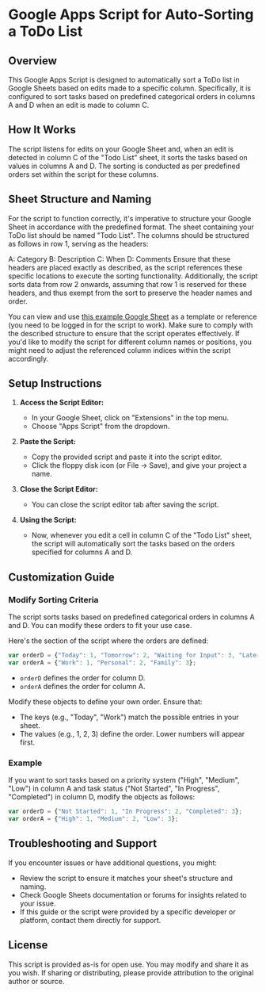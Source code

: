 # Google Apps Script for Auto-Sorting a ToDo List

## Overview

This Google Apps Script is designed to automatically sort a ToDo list in Google Sheets based on edits made to a specific column. Specifically, it is configured to sort tasks based on predefined categorical orders in columns A and D when an edit is made to column C.

## How It Works

The script listens for edits on your Google Sheet and, when an edit is detected in column C of the "Todo List" sheet, it sorts the tasks based on values in columns A and D. The sorting is conducted as per predefined orders set within the script for these columns.

## Sheet Structure and Naming

For the script to function correctly, it's imperative to structure your Google Sheet in accordance with the predefined format. The sheet containing your ToDo list should be named "Todo List". The columns should be structured as follows in row 1, serving as the headers:

A: Category
B: Description
C: When
D: Comments
Ensure that these headers are placed exactly as described, as the script references these specific locations to execute the sorting functionality. Additionally, the script sorts data from row 2 onwards, assuming that row 1 is reserved for these headers, and thus exempt from the sort to preserve the header names and order.

You can view and use [this example Google Sheet](https://docs.google.com/spreadsheets/d/1mW0CxmKSv3NJPNOS20_ei9IGKt0vncgtr-7yIoSS_sI/edit?usp=sharing) as a template or reference (you need to be logged in for the script to work). Make sure to comply with the described structure to ensure that the script operates effectively. If you'd like to modify the script for different column names or positions, you might need to adjust the referenced column indices within the script accordingly.

## Setup Instructions

1. **Access the Script Editor:**
   - In your Google Sheet, click on "Extensions" in the top menu.
   - Choose "Apps Script" from the dropdown.
   
2. **Paste the Script:**
   - Copy the provided script and paste it into the script editor.
   - Click the floppy disk icon (or File -> Save), and give your project a name.
   
3. **Close the Script Editor:**
   - You can close the script editor tab after saving the script.

4. **Using the Script:**
   - Now, whenever you edit a cell in column C of the "Todo List" sheet, the script will automatically sort the tasks based on the orders specified for columns A and D.

## Customization Guide

### Modify Sorting Criteria

The script sorts tasks based on predefined categorical orders in columns A and D. You can modify these orders to fit your use case. 

Here's the section of the script where the orders are defined:

```javascript
var orderD = {"Today": 1, "Tomorrow": 2, "Waiting for Input": 3, "Later": 4};
var orderA = {"Work": 1, "Personal": 2, "Family": 3};
```

- `orderD` defines the order for column D. 
- `orderA` defines the order for column A. 

Modify these objects to define your own order. Ensure that:
- The keys (e.g., "Today", "Work") match the possible entries in your sheet.
- The values (e.g., 1, 2, 3) define the order. Lower numbers will appear first.

### Example

If you want to sort tasks based on a priority system ("High", "Medium", "Low") in column A and task status ("Not Started", "In Progress", "Completed") in column D, modify the objects as follows:

```javascript
var orderD = {"Not Started": 1, "In Progress": 2, "Completed": 3};
var orderA = {"High": 1, "Medium": 2, "Low": 3};
```

## Troubleshooting and Support

If you encounter issues or have additional questions, you might:
- Review the script to ensure it matches your sheet's structure and naming.
- Check Google Sheets documentation or forums for insights related to your issue.
- If this guide or the script were provided by a specific developer or platform, contact them directly for support.

## License

This script is provided as-is for open use. You may modify and share it as you wish. If sharing or distributing, please provide attribution to the original author or source.
